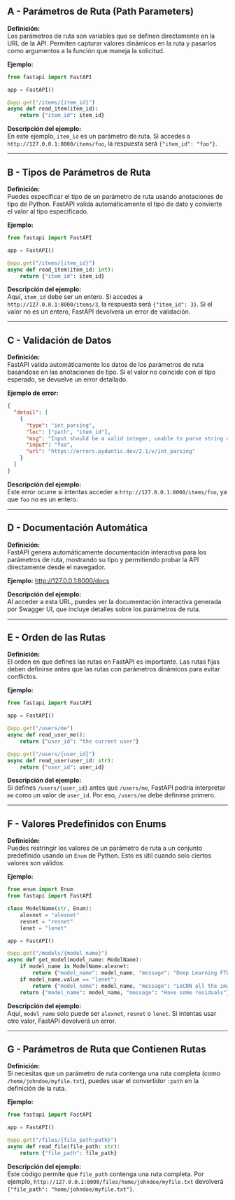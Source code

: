 ## A - Parámetros de Ruta (Path Parameters)

**Definición:**  
Los parámetros de ruta son variables que se definen directamente en la URL de la API. Permiten capturar valores dinámicos en la ruta y pasarlos como argumentos a la función que maneja la solicitud.

**Ejemplo:**

```python
from fastapi import FastAPI

app = FastAPI()

@app.get("/items/{item_id}")
async def read_item(item_id):
    return {"item_id": item_id}
```

**Descripción del ejemplo:**  
En este ejemplo, `item_id` es un parámetro de ruta. Si accedes a `http://127.0.0.1:8000/items/foo`, la respuesta será `{"item_id": "foo"}`.

---

## B - Tipos de Parámetros de Ruta

**Definición:**  
Puedes especificar el tipo de un parámetro de ruta usando anotaciones de tipo de Python. FastAPI valida automáticamente el tipo de dato y convierte el valor al tipo especificado.

**Ejemplo:**

```python
from fastapi import FastAPI

app = FastAPI()

@app.get("/items/{item_id}")
async def read_item(item_id: int):
    return {"item_id": item_id}
```

**Descripción del ejemplo:**  
Aquí, `item_id` debe ser un entero. Si accedes a `http://127.0.0.1:8000/items/3`, la respuesta será `{"item_id": 3}`. Si el valor no es un entero, FastAPI devolverá un error de validación.

---

## C - Validación de Datos

**Definición:**  
FastAPI valida automáticamente los datos de los parámetros de ruta basándose en las anotaciones de tipo. Si el valor no coincide con el tipo esperado, se devuelve un error detallado.

**Ejemplo de error:**

```json
{
  "detail": [
    {
      "type": "int_parsing",
      "loc": ["path", "item_id"],
      "msg": "Input should be a valid integer, unable to parse string as an integer",
      "input": "foo",
      "url": "https://errors.pydantic.dev/2.1/v/int_parsing"
    }
  ]
}
```

**Descripción del ejemplo:**  
Este error ocurre si intentas acceder a `http://127.0.0.1:8000/items/foo`, ya que `foo` no es un entero.

---

## D - Documentación Automática

**Definición:**  
FastAPI genera automáticamente documentación interactiva para los parámetros de ruta, mostrando su tipo y permitiendo probar la API directamente desde el navegador.

**Ejemplo:**
http://127.0.0.1:8000/docs

**Descripción del ejemplo:**  
Al acceder a esta URL, puedes ver la documentación interactiva generada por Swagger UI, que incluye detalles sobre los parámetros de ruta.

---

## E - Orden de las Rutas

**Definición:**  
El orden en que defines las rutas en FastAPI es importante. Las rutas fijas deben definirse antes que las rutas con parámetros dinámicos para evitar conflictos.

**Ejemplo:**

```python
from fastapi import FastAPI

app = FastAPI()

@app.get("/users/me")
async def read_user_me():
    return {"user_id": "the current user"}

@app.get("/users/{user_id}")
async def read_user(user_id: str):
    return {"user_id": user_id}
```

**Descripción del ejemplo:**  
Si defines `/users/{user_id}` antes que `/users/me`, FastAPI podría interpretar `me` como un valor de `user_id`. Por eso, `/users/me` debe definirse primero.

---

## F - Valores Predefinidos con Enums

**Definición:**  
Puedes restringir los valores de un parámetro de ruta a un conjunto predefinido usando un `Enum` de Python. Esto es útil cuando solo ciertos valores son válidos.

**Ejemplo:**

```python
from enum import Enum
from fastapi import FastAPI

class ModelName(str, Enum):
    alexnet = "alexnet"
    resnet = "resnet"
    lenet = "lenet"

app = FastAPI()

@app.get("/models/{model_name}")
async def get_model(model_name: ModelName):
    if model_name is ModelName.alexnet:
        return {"model_name": model_name, "message": "Deep Learning FTW!"}
    if model_name.value == "lenet":
        return {"model_name": model_name, "message": "LeCNN all the images"}
    return {"model_name": model_name, "message": "Have some residuals"}
```

**Descripción del ejemplo:**  
Aquí, `model_name` solo puede ser `alexnet`, `resnet` o `lenet`. Si intentas usar otro valor, FastAPI devolverá un error.

---

## G - Parámetros de Ruta que Contienen Rutas

**Definición:**  
Si necesitas que un parámetro de ruta contenga una ruta completa (como `/home/johndoe/myfile.txt`), puedes usar el convertidor `:path` en la definición de la ruta.

**Ejemplo:**

```python
from fastapi import FastAPI

app = FastAPI()

@app.get("/files/{file_path:path}")
async def read_file(file_path: str):
    return {"file_path": file_path}
```

**Descripción del ejemplo:**  
Este código permite que `file_path` contenga una ruta completa. Por ejemplo, `http://127.0.0.1:8000/files/home/johndoe/myfile.txt` devolverá `{"file_path": "home/johndoe/myfile.txt"}`.
